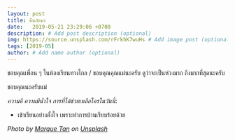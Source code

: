 ```yaml
---
layout: post
title: คืนถัดมา
date:   2019-05-21 23:29:06 +0700
description: # Add post description (optional)
img: https://source.unsplash.com/rFrkhK7wuHs # Add image post (optional)
tags: [2019-05]
author: # Add name author (optional)
---
```

ขอบคุณเพื่อน ๆ ในห้องเรียนทางไกล / ขอบคุณคุณแม่นะครับ ดูว่าจะเป็นห่วงมาก ถึงมากที่สุดนะครับ

ขอบคุณนะครับแม่ <i class="fa fa-child" style="color:plum"></i>

*ความดี ความมีน้ำใจ การที่ได้ช่วยเหลือใครในวันนี้*:
- เข้าเรียนอย่างตั้งใจ เพราะทำการบ้านเรียบร้อยด้วย

*Photo by [Marque Tan](https://unsplash.com/@marquetan) on [Unsplash](https://unsplash.com)*

